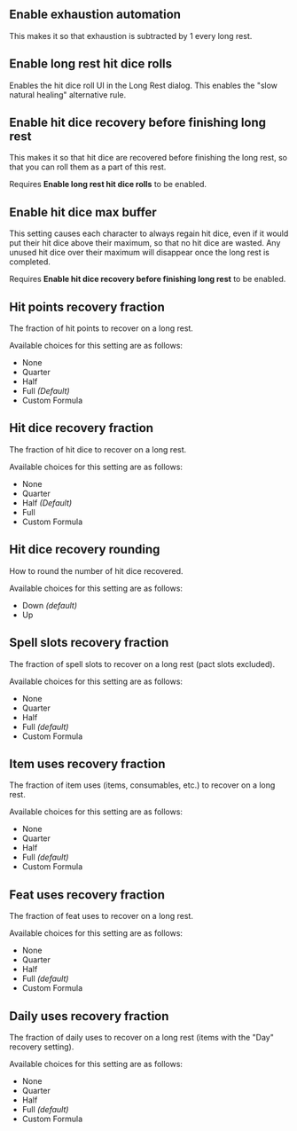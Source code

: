 ## Enable exhaustion automation

This makes it so that exhaustion is subtracted by 1 every long rest.

## Enable long rest hit dice rolls

Enables the hit dice roll UI in the Long Rest dialog. This enables the "slow natural healing" alternative rule.

## Enable hit dice recovery before finishing long rest

This makes it so that hit dice are recovered before finishing the long rest, so that you can roll them as a part of this rest.

Requires **Enable long rest hit dice rolls** to be enabled.

## Enable hit dice max buffer

This setting causes each character to always regain hit dice, even if it would put their hit dice above their maximum, so that no hit dice are wasted. Any unused hit dice over their maximum will disappear once the long rest is completed.

Requires **Enable hit dice recovery before finishing long rest** to be enabled.

## Hit points recovery fraction

The fraction of hit points to recover on a long rest.

Available choices for this setting are as follows:
* None
* Quarter
* Half
* Full *(Default)*
* Custom Formula

## Hit dice recovery fraction

The fraction of hit dice to recover on a long rest.

Available choices for this setting are as follows:
* None
* Quarter
* Half *(Default)*
* Full
* Custom Formula

## Hit dice recovery rounding

How to round the number of hit dice recovered.

Available choices for this setting are as follows:
* Down *(default)*
* Up

## Spell slots recovery fraction

The fraction of spell slots to recover on a long rest (pact slots excluded).

Available choices for this setting are as follows:
* None
* Quarter
* Half
* Full *(default)*
* Custom Formula

## Item uses recovery fraction

The fraction of item uses (items, consumables, etc.) to recover on a long rest.

Available choices for this setting are as follows:
* None
* Quarter
* Half
* Full *(default)*
* Custom Formula

## Feat uses recovery fraction

The fraction of feat uses to recover on a long rest.

Available choices for this setting are as follows:
* None
* Quarter
* Half
* Full *(default)*
* Custom Formula

## Daily uses recovery fraction

The fraction of daily uses to recover on a long rest (items with the \"Day\" recovery setting).

Available choices for this setting are as follows:
* None
* Quarter
* Half
* Full *(default)*
* Custom Formula
